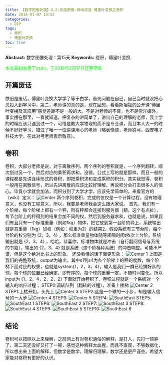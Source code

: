 ```yaml
---
title: 【数字图像处理】4.2:灰度图像-频域滤波 傅里叶变换之卷积
date: 2015-01-07 13:52
categories:
  - DIP
tags:
  - 卷积
  - 傅里叶变换
toc: true
---
```

**Abstract:** 数字图像处理：第15天
**Keywords:** 卷积，傅里叶变换
<!--more-->
<font color="00FF00">本文最初发表于csdn，于2018年2月17日迁移至此</font>
## 开篇废话
依旧是废话，傅里叶变换大学学了等于白学，首先问题在自己，自己当时就没把心思投入到学习中，第二，老师讲的真的是，现在回想，看看斯坦福的公开课“傅里叶变换及其应用”感觉差距不是一般的大。不是对老师的不尊，也不是崇洋媚外，事实摆在那里，一看就知道。把复杂的讲简单了，讲出自己的理解的老师，我上学的时候应该只遇到过一个，可惜是教大学物理的而不是专业课，而且本人大一的时候不好好学习，错过了唯一一位讲课用心的老师（略表惭愧，老师姓弓，西安电子科技大学，在此对弓老师表示敬意）。
## 卷积
卷积，大部分老师是说，对于离散序列，两个序列的卷积就是，一个序列翻转，顺次划过另一个，然后对应的乘积再求和，没错，公式上写的就是那样。而且一般的课程都是先讲连续形式的卷积，即把乘积求和变成乘积的积分。其实我觉得，卷积一般用在离散信号，所以先讲离散的应该比较好理解，再说积分会打击很多人的信心。毕竟小学就会加法，而积分到了大学才学，应该先学简单的。来看官方的（wiki）定义：
![Center][]
两个序列卷积，完成的仅仅是一个计算过程，没有物理意义，也没有工程意义，所以，我要是老师我会这么跟大家说。
首先，我们有一个阶梯，每个阶梯上都有一个秤，所有秤都会连接到服务器（额，这个有点扯），每节台阶上的秤得到的结果会加不同的权，然后到服务器求和，也就是说，如果我们有且只有一个标准重量（例如1kg）物体，把它放到第一台阶的秤上，系统输出就是其重量（1kg）加权（例如：权重为2）的结果2。假设系统有三节台阶，每个台阶的权分别为 $\{2，3，4\}$ ，那么标准重量物体随等间隔时间t依次上台阶，系统输出就是 $\{2，3，4\}$ ，哈哈，恭喜你，标准物体就是冲击（自行翻阅信号与系统的书籍），输出的 $\{2，3，4\}$ 就是系统（这个阶梯秤系统）的冲击响应。可能不严谨，但是这个绝对比书上的形象。
还没看懂的话下面更形象：
![Center 1][]
上图是我们的完整系统，output为输出，其中s1到s4为各个阶梯上的秤的度数，每个阶梯下面对应的权重，也就是system\{1，2，3，4\}，输入是我们一群已经排好队的球，每个球的位置已经确定，即有序的，每个球的重量一定，不随时间变化。所以input为 $\{1，2，4，2，2，2\}$ 下面就开始卷积了，卷积过程就是一个系统对一个输入的响应过程；
STEP0:调转队列（翻转的过程），准备上楼梯
![Center 2][]
STEP1:上楼开始，头先上
![Center 3][]
STEP2:这是一个球的一小步，却是输入信号的一大步
![Center 4][]
STEP3:
![Center 5][]
STEP4:
![SouthEast][]
STEP5:
![SouthEast 1][]
STEP6:
![SouthEast 2][]
STEP7:
![SouthEast 3][]
STEP8:
![SouthEast 4][]
STEP9:
![SouthEast 5][]
STEP10:
![SouthEast 6][]
## 结论
卷积可以按照以上来理解，之前网上有对卷积通俗的解释，是打人，先打一顿肿了，第二天还没好又打了一顿，感觉这种解释太血腥，而且不直观，不够数据化，所以想出来上面的解释，但数学是数学，理解归理解，数学还是更严谨些。希望大家能对卷积有更好的认识。


[Center]: DIP-4-2-灰度图像-频域滤波-傅里叶变换之卷积/20150107135516150.png
[Center 1]: DIP-4-2-灰度图像-频域滤波-傅里叶变换之卷积/20150107121954906.png
[Center 2]: DIP-4-2-灰度图像-频域滤波-傅里叶变换之卷积/20150107123112006.png
[Center 3]: DIP-4-2-灰度图像-频域滤波-傅里叶变换之卷积/20150107123541153.png
[Center 4]: DIP-4-2-灰度图像-频域滤波-傅里叶变换之卷积/20150107123638078.png
[Center 5]: DIP-4-2-灰度图像-频域滤波-傅里叶变换之卷积/20150107123725252.png
[SouthEast]: DIP-4-2-灰度图像-频域滤波-傅里叶变换之卷积/20150107123750181.png
[SouthEast 1]: DIP-4-2-灰度图像-频域滤波-傅里叶变换之卷积/20150107123755859.png
[SouthEast 2]: DIP-4-2-灰度图像-频域滤波-傅里叶变换之卷积/20150107123821562.png
[SouthEast 3]: DIP-4-2-灰度图像-频域滤波-傅里叶变换之卷积/20150107123855234.png
[SouthEast 4]: DIP-4-2-灰度图像-频域滤波-傅里叶变换之卷积/20150107123919343.png
[SouthEast 5]: DIP-4-2-灰度图像-频域滤波-傅里叶变换之卷积/20150107124052202.png
[SouthEast 6]: DIP-4-2-灰度图像-频域滤波-傅里叶变换之卷积/20150107124053515.png
